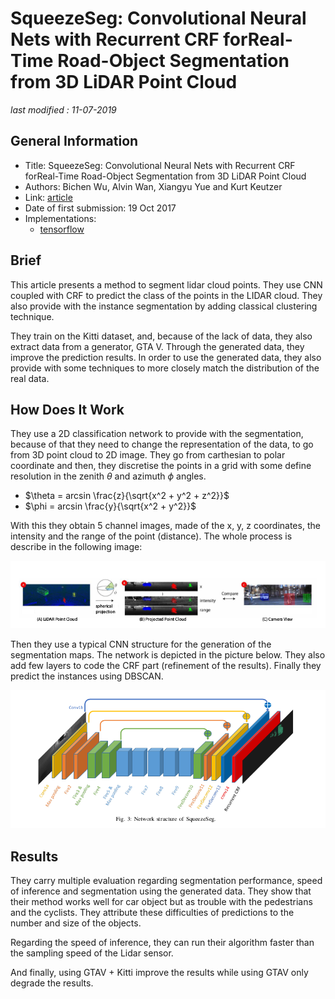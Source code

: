 # SqueezeSeg: Convolutional Neural Nets with Recurrent CRF forReal-Time Road-Object Segmentation from 3D LiDAR Point Cloud

_last modified : 11-07-2019_

## General Information

- Title: SqueezeSeg:  Convolutional  Neural  Nets  with  Recurrent  CRF  forReal-Time  Road-Object  Segmentation  from  3D  LiDAR  Point  Cloud
- Authors: Bichen Wu, Alvin Wan, Xiangyu Yue and Kurt Keutzer
- Link: [article](https://arxiv.org/abs/1710.07368)
- Date of first submission: 19 Oct 2017
- Implementations: 
    - [tensorflow](https://github.com/BichenWuUCB/SqueezeSeg)

## Brief

This article presents a method to segment lidar cloud points. They use CNN coupled with CRF to predict the class of the points in the LIDAR cloud. They also provide with the instance segmentation by adding classical clustering technique.

They train on the Kitti dataset, and, because of the lack of data, they also extract data from a generator, GTA V. Through the generated data, they improve the prediction results. In order to use the generated data, they also provide with some techniques to more closely match the distribution of the real data.

## How Does It Work

They use a 2D classification network to provide with the segmentation, because of that they need to change the representation of the data, to go from 3D point cloud to 2D image.
They go from carthesian to polar coordinate and then, they discretise the points in a grid with some define resolution in the zenith $\theta$ and azimuth $\phi$ angles.

- $\theta = arcsin \frac{z}{\sqrt{x^2 + y^2 + z^2}}$
- $\phi = arcsin \frac{y}{\sqrt{x^2 + y^2}}$

With this they obtain 5 channel images, made of the x, y, z coordinates, the intensity and the range of the point (distance). The whole process is describe in the following image:

![Conversion](https://raw.githubusercontent.com/D3lt4lph4/papers/master/docs/images/imageseg/squeezeseg/projection.png "Conversion")

Then they use a typical CNN structure for the generation of the segmentation maps. The network is depicted in the picture below. They also add few layers to code the CRF part (refinement of the results). Finally they predict the instances using DBSCAN.

![Network](https://raw.githubusercontent.com/D3lt4lph4/papers/master/docs/images/imageseg/squeezeseg/network.png "Network")

## Results

They carry multiple evaluation regarding segmentation performance, speed of inference and segmentation using the generated data. They show that their method works well for car object but as trouble with the pedestrians and the cyclists. They attribute these difficulties of predictions to the number and size of the objects.

Regarding the speed of inference, they can run their algorithm faster than the sampling speed of the Lidar sensor. 

And finally, using GTAV + Kitti improve the results while using GTAV only degrade the results.
